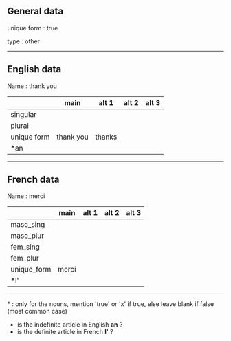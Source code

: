 ## General data

unique form : true

type : other

---

## English data

Name : thank you

|             |   main    | alt 1  | alt 2 | alt 3 |
| :---------- | :-------: | :----: | :---: | ----- |
| singular    |           |        |       |       |
| plural      |           |        |       |       |
| unique form | thank you | thanks |       |       |
| \*an        |           |        |       |       |

---

## French data

Name : merci

|             | main  | alt 1 | alt 2 | alt 3 |
| :---------- | :---: | :---: | :---: | :---: |
| masc_sing   |       |       |       |       |
| masc_plur   |       |       |       |       |
| fem_sing    |       |       |       |       |
| fem_plur    |       |       |       |       |
| unique_form | merci |       |       |       |
| \*l'        |       |       |       |       |

---

\* : only for the nouns, mention 'true' or 'x' if true, else leave blank if false (most common case)

- is the indefinite article in English **an** ?
- is the definite article in French **l'** ?
